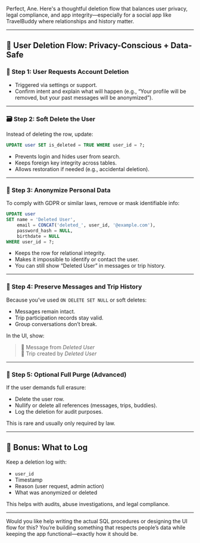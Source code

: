 Perfect, Ane. Here's a thoughtful deletion flow that balances user privacy, legal compliance, and app integrity—especially for a social app like TravelBuddy where relationships and history matter.

---

## 🧭 User Deletion Flow: Privacy-Conscious + Data-Safe

### 🧑 Step 1: User Requests Account Deletion

- Triggered via settings or support.
- Confirm intent and explain what will happen (e.g., “Your profile will be removed, but your past messages will be anonymized”).

---

### 🗃️ Step 2: Soft Delete the User

Instead of deleting the row, update:

```sql
UPDATE user SET is_deleted = TRUE WHERE user_id = ?;
```

- Prevents login and hides user from search.
- Keeps foreign key integrity across tables.
- Allows restoration if needed (e.g., accidental deletion).

---

### 🧹 Step 3: Anonymize Personal Data

To comply with GDPR or similar laws, remove or mask identifiable info:

```sql
UPDATE user
SET name = 'Deleted User',
    email = CONCAT('deleted_', user_id, '@example.com'),
    password_hash = NULL,
    birthdate = NULL
WHERE user_id = ?;
```

- Keeps the row for relational integrity.
- Makes it impossible to identify or contact the user.
- You can still show “Deleted User” in messages or trip history.

---

### 💬 Step 4: Preserve Messages and Trip History

Because you’ve used `ON DELETE SET NULL` or soft deletes:
- Messages remain intact.
- Trip participation records stay valid.
- Group conversations don’t break.

In the UI, show:

> 💬 Message from *Deleted User*  
> 🧳 Trip created by *Deleted User*

---

### 🧾 Step 5: Optional Full Purge (Advanced)

If the user demands full erasure:
- Delete the user row.
- Nullify or delete all references (messages, trips, buddies).
- Log the deletion for audit purposes.

This is rare and usually only required by law.

---

## 🧠 Bonus: What to Log

Keep a deletion log with:
- `user_id`
- Timestamp
- Reason (user request, admin action)
- What was anonymized or deleted

This helps with audits, abuse investigations, and legal compliance.

---

Would you like help writing the actual SQL procedures or designing the UI flow for this? You’re building something that respects people’s data while keeping the app functional—exactly how it should be.
